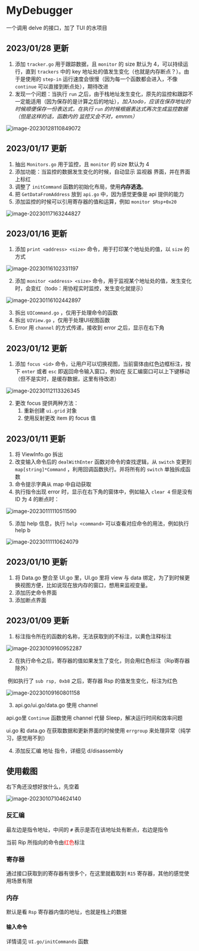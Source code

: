 # MyDebugger

一个调用 delve 的接口，加了 TUI 的水项目



## 2023/01/28 更新

1. 添加 `tracker.go` 用于跟踪数据，且 `monitor` 的 size 默认为 4，可以持续运行，直到 `trackers` 中的 key 地址处的值发生变化（也就是内存断点？）。由于是使用的 `step-in` 运行速度会很慢（因为每一个函数都会进入，不像 `continue` 可以直接到断点处），期待改进
2. 发现一个问题：当执行 `run` 之后，由于栈地址发生变化，原先的监控和跟踪不一定能适用（因为保存的是计算之后的地址），*加入todo，应该在保存地址的时候顺便保存一份表达式，在执行 `run` 的时候根据表达式再次生成监控数据（但是这样的话，函数内的 监控又会不对，emmm）* 

![image-20230128110849072](https://s2.loli.net/2023/01/28/xXjDSPGWaycF8HV.png)



## 2023/01/17 更新

1. 抽出 `Monitors.go` 用于监控，且 `monitor` 的 size 默认为 4
2. 添加功能：当监控的数据发生变化的时候，自动显示 监视器 界面，并在界面上标红
3. 调整了 `initCommand` 函数的初始化布局，使用**内存逃逸**。
4. 把 `GetDataFromAddress` 放到 `api.go` 中，因为感觉更像是 api 提供的能力
5. 添加监控的时候可以引用寄存器的值和运算，例如 `monitor $Rsp+0x20`

![image-20230117163244827](https://s2.loli.net/2023/01/17/GEHAbzIXJuRxNUF.png)



## 2023/01/16 更新

1. 添加 `print <address> <size>` 命令，用于打印某个地址处的值，以 `size` 的方式

![image-20230116102331197](https://s2.loli.net/2023/01/16/u5QqO4rIWR6VJEB.png)

2. 添加 `monitor <address> <size>` 命令，用于监视某个地址处的值，发生变化时，会变红（todo：用协程实时监控，发生变化就提示）

![image-20230116102442897](https://s2.loli.net/2023/01/16/8gGdCMTjkUm4wt3.png)

3. 拆出 `UICommand.go` ，仅用于处理命令的函数
4. 拆出 `UIView.go` ，仅用于处理UI视图函数
5. Error 用 `channel` 的方式传递，接收到 error 之后，显示在右下角





## 2023/01/12 更新

1. 添加 `focus <id>` 命令，让用户可以切换视图，当前窗体由红色边框标注，按下 `enter` 或者 `esc` 即返回命令输入窗口，例如在 反汇编窗口可以上下键移动（但不是实时，是缓存数据，这里有待改进）

![image-20230112113326345](https://s2.loli.net/2023/01/12/frpsoKOLNPHxE4u.png)

2. 更改 focus 提供两种方法：
   1. 重新创建 `ui.grid` 对象
   2. 使用反射更改 item 的 focus 值



## 2023/01/11 更新

1. 将 ViewInfo.go 拆出
2. 改变输入命令后的 `dealWithEnter` 函数对命令的查找逻辑，从 `switch` 变更到 `map[string]*Command` ，利用回调函数执行。并将所有的 `switch` 单独拆成函数
3. 命令提示字典从 map 中自动获取
4. 执行指令出现 error 时，显示在右下角的窗体中，例如输入 `clear 4` 但是没有 ID 为 4 的断点时：

![image-20230111110511590](https://s2.loli.net/2023/01/11/ihPr1OQk4tevLHZ.png)

5. 添加 help 信息，执行 `help <command>`  可以查看对应命令的用法，例如执行 help b

![image-20230111110624079](https://s2.loli.net/2023/01/11/PqpTE6cYWId5SxU.png)



## 2023/01/10 更新

1. 将 Data.go 整合至 UI.go 里，UI.go 里将 view 与 data 绑定，为了到时候更换视图方便，比如说现在放内存的窗口，想用来监视变量。
2. 添加历史命令界面
3. 添加断点界面

## 2023/01/09 更新

1. 标注指令所在的函数的名称，无法获取到的不标注，以黄色注释标注

![image-20230109160952287](https://s2.loli.net/2023/01/09/HQo79TC3PS4LvEY.png)



2. 在执行命令之后，寄存器的值如果发生了变化，则会用红色标注（Rip寄存器除外）

​	例如执行了 `sub rsp, 0xb8` 之后，寄存器 Rsp 的值发生变化，标注为红色

![image-20230109160801158](https://s2.loli.net/2023/01/09/MsSLNB57qA63rKU.png)



3. api.go/ui.go/data.go 使用 channel

api.go里 `Continue` 函数使用 channel 代替 Sleep，解决运行时间和效率问题

ui.go 和 data.go 在获取数据和更新界面的时候使用 `errgroup` 来处理异常（纯学习，感觉用不到）

4. 添加反汇编 地址 指令，详细见 d/disassembly

## 使用截图

右下角还没想好放什么，先空着

![image-20230107104624140](https://s2.loli.net/2023/01/07/XvjAzFHs2t5xouK.png)

### 反汇编

最左边是指令地址，中间的 `#` 表示是否在该地址处有断点，右边是指令

当前 Rip 所指向的命令由<font color='red'>红色</font>标注

### 寄存器

通过接口获取到的寄存器有很多个，在这里就截取到 `R15` 寄存器，其他的感觉使用场景有限

### 内存

默认是看 `Rsp` 寄存器内值的地址，也就是栈上的数据

#### 输入命令

详情请见 `UI.go/initCommands` 函数







